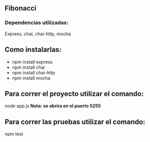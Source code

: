 ## Fibonacci

### Dependencias utilizadas:
Express, chai, chai-http, mocha

## Como instalarlas:
* npm install express
* npm install chai
* npm install chai-http
* npm install mocha

## Para correr el proyecto utilizar el comando: 
node app.js
**Nota: se abrira en el puerto 5255**

## Para correr las pruebas utilizar el comando: 
npm test